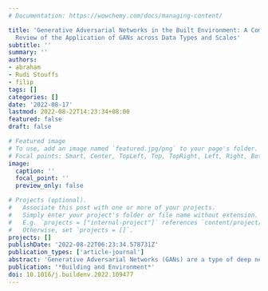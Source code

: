 ```yaml
---
# Documentation: https://wowchemy.com/docs/managing-content/

title: 'Generative Adversarial Networks in the Built Environment: A Comprehensive
  Review of the Application of GANs across Data Types and Scales'
subtitle: ''
summary: ''
authors:
- abraham
- Rudi Stouffs
- filip
tags: []
categories: []
date: '2022-08-17'
lastmod: 2022-08-22T14:23:34+08:00
featured: false
draft: false

# Featured image
# To use, add an image named `featured.jpg/png` to your page's folder.
# Focal points: Smart, Center, TopLeft, Top, TopRight, Left, Right, BottomLeft, Bottom, BottomRight.
image:
  caption: ''
  focal_point: ''
  preview_only: false

# Projects (optional).
#   Associate this post with one or more of your projects.
#   Simply enter your project's folder or file name without extension.
#   E.g. `projects = ["internal-project"]` references `content/project/deep-learning/index.md`.
#   Otherwise, set `projects = []`.
projects: []
publishDate: '2022-08-22T06:23:34.578731Z'
publication_types: ['article-journal']
abstract: 'Generative Adversarial Networks (GANs) are a type of deep neural network that have achieved many state-of-the-art results for generative tasks. GANs can be useful in the built environment, from processing large-scale urban mobility data and remote sensing images at the regional level, to performance analysis and design generation at the building level. We analyzed 100 articles to provide a comprehensive state-of-the-art review on how GANs are currently applied to solve challenging tasks in the built environment. Our results show that: (i) GANs are replacing older methods in some problems and setting state-of-the-art performances; (ii) GANs are opening new frontiers in previously overlooked problems, such as automatically generating spatially accurate floorplan layouts; (iii) GANs can be applied to different scales in the built environment, from entire cities to neighborhoods and buildings; and (iv) GANs are being used in a variety of problems and data types, from remote sensing data augmentation, vector data generation, spatio-temporal data privacy protection, to building design generation. In total, there are 26 unique application domains enabled by GANs; (v) however, one common challenge in this field currently is the lack of high-quality datasets curated specifically for problems in the built environment. With more data in the future, GANs could potentially produce even better results than today.'
publication: '*Building and Environment*'
doi: 10.1016/j.buildenv.2022.109477
---
```

